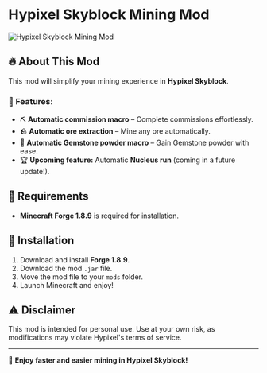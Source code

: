 # Hypixel Skyblock Mining Mod

![Hypixel Skyblock Mining Mod](https://via.placeholder.com/1000x300?text=Hypixel+Skyblock+Mining+Mod)

## 🔥 About This Mod

This mod will simplify your mining experience in **Hypixel Skyblock**.

### 🚀 Features:
- ⛏️ **Automatic commission macro** – Complete commissions effortlessly.
- 🪨 **Automatic ore extraction** – Mine any ore automatically.
- 💎 **Automatic Gemstone powder macro** – Gain Gemstone powder with ease.
- 🏆 **Upcoming feature:** Automatic **Nucleus run** (coming in a future update!).

## 📌 Requirements
- **Minecraft Forge 1.8.9** is required for installation.

## 🔧 Installation
1. Download and install **Forge 1.8.9**.
2. Download the mod `.jar` file.
3. Move the mod file to your `mods` folder.
4. Launch Minecraft and enjoy!

## ⚠️ Disclaimer
This mod is intended for personal use. Use at your own risk, as modifications may violate Hypixel's terms of service.

---

🌟 **Enjoy faster and easier mining in Hypixel Skyblock!**
